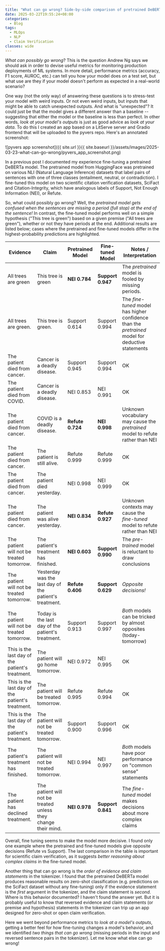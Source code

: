 ```yaml
---
title: "What can go wrong? Side-by-side comparison of pretrained DeBERTa before and after fine-tuning"
date: 2025-03-22T19:55:24+08:00
categories:
  - Blog
tags:
  - MLOps
  - NLP
  - Claim Verification
classes: wide
---
```


*What can possibly go wrong*? This is the question Andrew Ng says we should ask in order to devise useful metrics for monitoring production deployments of ML systems.
In more detail, performance metrics (accuracy, F1 score, AUROC, etc.) can tell you how your model does on a test set, but what use are they if your model doesn't perform as expected in a real-world scenario?

One way (not the only way) of answering these questions is to stress-test your model with weird inputs.
Or not even weird inputs, but inputs that might be able to catch unexpected outputs.
And what is "unexpected"?
It could just be that the model gives a different answer than a baseline -- suggesting that either the model or the baseline is less than perfect.
In other words, *look at your model's outputs* is just as good advice as *look at your data*.
To do this I created an app based on a LitServe server and Gradio frontend that will be uploaded to the pyvers repo.
Here's an annotated screenshot:

![pyvers app screenshot]({{ site.url }}{{ site.baseurl }}/assets/images/2025-03-23-what-can-go-wrong/pyvers_app_screenshot.png)

In a previous post I documented my experience fine-tuning a pretrained DeBERTa model.
The pretrained model from HuggingFace was pretrained on various NLI (Natural Language Inference) datasets that label pairs of sentences with one of three classes (entailment, neutral, or contradiction).
I fine-tuned this model on two scientific citation verification datasets, SciFact and Citation-Integrity, which have analogous labels of Support, Not Enough Information (NEI), or Refute.

So, what could possibly go wrong? Well, the *pretrained model gets confused when the sentences are missing a period (full stop) at the end of the sentence!*
In contrast, the fine-tuned model performs well on a simple hypothesis ("This tree is green") based on a given premise ("All trees are green"), whether or not they have periods at the end.
Additional results are listed below; cases where the pretrained and fine-tuned models differ in the highest-probability predictions are highlighted.

|Evidence|Claim|Pretrained Model|Fine-tuned Model|Notes / Interpretation|
|---|---|---|---|---|
|All trees are green|This tree is green|**NEI 0.784**|**Support 0.947**|The *pretrained* model is fooled by missing periods.|
|All trees are green.|This tree is green.|Support 0.614|Support 0.994|The *fine-tuned* model has higher confidence than the *pretrained* model for deductive statements|
|The patient died from cancer.|Cancer is a deadly disease.|Support 0.945|Support 0.994|OK|
|The patient died from COVID.|Cancer is a deadly disease.|NEI 0.853|NEI 0.991|OK|
|The patient died from cancer.|COVID is a deadly disease.|**Refute 0.724**|**NEI 0.998**|Unknown vocabulary may cause the *pretrained* model to refute rather than NEI|
|The patient died from cancer.|The patient is still alive.|Refute 0.999|Refute 0.999|OK|
|The patient died from cancer.|The patient died yesterday.|NEI 0.998|NEI 0.999|OK|
|The patient died from cancer.|The patient was alive yesterday.|**NEI 0.834**|**Refute 0.927**|Unknown contexts may cause the *fine-tuned* model to refute rather than NEI|
|The patient will not be treated tomorrow.|The patient's treatment has finished.|**NEI 0.603**|**Support 0.990**|The *pre-trained* model is reluctant to draw conclusions|
|The patient will not be treated tomorrow.|Yesterday was the last day of the patient's treatment.|**Refute 0.406**|**Support 0.629**|*Opposite decisions!*|
|The patient will not be treated tomorrow.|Today is the last day of the patient's treatment.|Support 0.913|Support 0.997|*Both* models can be tricked by almost opposites (today-tomorrow)|
|This is the last day of the patient's treatment.|The patient will go home tomorrow.|NEI 0.972|NEI  0.995|OK|
|This is the last day of the patient's treatment.|The patient will be treated tomorrow.|Refute 0.995|Refute 0.994|OK|
|This is the last day of the patient's treatment.|The patient will not be treated tomorrow.|Support 0.900|Support 0.996|OK|
|The patient's treatment has finished.|The patient will not be treated tomorrow.|NEI 0.994|NEI 0.997|*Both* models have poor performance on "common sense" statements|
|The patient has declined treatment.|The patient will not be treated unless they change their mind.|**NEI 0.978**|**Support 0.841**|The *fine-tuned* model makes decisions about more complex claims|

Overall, fine tuning seems to make the model more decisive.
I found only one example where the pretrained and fine-tuned models give opposite decisions (Refute vs Support).
The last comparison in the table is important for scientific claim verification, as it suggests *better reasoning about complex claims* in the fine-tuned model.

Another thing that can go wrong is the *order of evidence and claim statements* in the tokenizer.
I found that the pretrained DeBERTa model produces reasonable results on zero-shot classification (e.g. predictions on the SciFact dataset without any fine-tuning) only if the evidence statement is the *first* argument in the tokenizer, and the claim statement is *second*.
Where is this behavior documented?
I haven't found the answer yet.
But it is probably useful to know that reversed evidence and claim statements (or premise and hypothesis) statements in the tokenizer can trip up an app designed for zero-shot or open claim verification.

Here we went beyond performance metrics to *look at a model's outputs*, getting a better feel for how fine-tuning changes a model's behavior, and we identified *two things that can go wrong* (missing periods in the input and reversed sentence pairs in the tokenizer). Let me know what else can go wrong!
